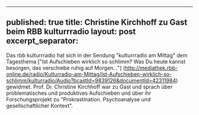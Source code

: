 
---
published: true
title: Christine Kirchhoff zu Gast beim RBB kulturrradio
layout: post
excerpt_separator: <!--more-->
---
Das rbb kulturrradio hat sich in der Sendung "kulturrradio am Mittag" dem Tagesthema ["Ist Aufschieben wirklich so schlimm? Was Du heute kannst besorgen, das verschiebe ruhig auf Morgen..."] (http://mediathek.rbb-online.de/radio/Kulturradio-am-Mittag/Ist-Aufschieben-wirklich-so-schlimm/kulturradio/Audio?bcastId=9839126&documentId=42311984) gewidmet. Prof. Dr. Christine Kirchhoff war zu Gast und sprach über problematisches und produktives Aufschieben und über ihr Forschungsprojekt zu "Prokrastination. Psychoanalyse und gesellschaftlicher Kontext". <!--more-->
